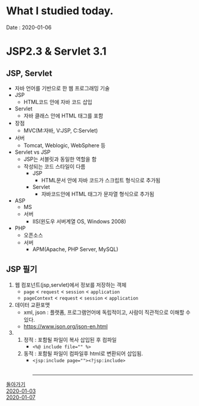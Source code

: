 # What I studied today.
Date : 2020-01-06

# JSP2.3 & Servlet 3.1
## JSP, Servlet
- 자바 언어를 기반으로 한 웹 프로그래밍 기술
- JSP 
    - HTML코드 안에 자바 코드 삽입
- Servlet
    - 자바 클래스 안에 HTML 태그를 포함
- 장점
    - MVC(M:자바, V:JSP, C:Servlet)
- 서버
    - Tomcat, Weblogic, WebSphere 등
- Servlet vs JSP
    - JSP는 서블릿과 동일한 역할을 함
    - 작성되는 코드 스타일이 다름
        - JSP 
            - HTML문서 안에 자바 코드가 스크립트 형식으로 추가됨
        - Servlet
            - 자바코드안에 HTML 태그가 문자열 형식으로 추가됨
- ASP
    - MS
    - 서버 
        - IIS(윈도우 서버계열 OS, Windows 2008)
- PHP
    - 오픈소스
    - 서버
        - APM(Apache, PHP Server, MySQL)
## JSP 필기
1. 웹 컴포넌트(jsp,servlet)에서 정보를 저장하는 객체
	- `page` < `request` < `session` < `application`
	- `pageContext` < `request` < `session` < `application`
2. 데이터 교환포맷
	- xml, json : 플랫폼, 프로그램언어에 독립적이고, 사람이 직관적으로 이해할 수 있다.
	- https://www.json.org/json-en.html
3. 
    1. 정적 : 포함될 파일이 복사 삽입된 후 컴파일
   		- `<%@ include file="" %>`
	2. 동적 : 포함될 파일이 컴파일후 html로 변환되어 삽입됨. 
		- `<jsp:include page=""><?jsp:include>`
<br><br><hr>

[돌아가기](../README.md)  
[2020-01-03](whatIStudied_200103.md)  
[2020-01-07](whatIStudied_200107.md)  


